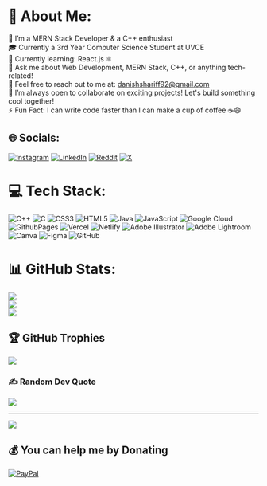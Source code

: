 # 💫 About Me:
🔭 I’m a MERN Stack Developer & a C++ enthusiast<br>🎓 Currently a 3rd Year Computer Science Student at UVCE<br>🌱 Currently learning: React.js ⚛️<br>💬 Ask me about Web Development, MERN Stack, C++, or anything tech-related!<br>💌 Feel free to reach out to me at: danishshariff92@gmail.com<br>🤝 I’m always open to collaborate on exciting projects! Let's build something cool together!<br>⚡ Fun Fact: I can write code faster than I can make a cup of coffee ☕😄


## 🌐 Socials:
[![Instagram](https://img.shields.io/badge/Instagram-%23E4405F.svg?logo=Instagram&logoColor=white)](https://instagram.com/danish.shariff_) [![LinkedIn](https://img.shields.io/badge/LinkedIn-%230077B5.svg?logo=linkedin&logoColor=white)](https://linkedin.com/in/danish-shariff-b48a3025a) [![Reddit](https://img.shields.io/badge/Reddit-%23FF4500.svg?logo=Reddit&logoColor=white)](https://reddit.com/user/Shariff92) [![X](https://img.shields.io/badge/X-black.svg?logo=X&logoColor=white)](https://x.com/Danishshariff4) 

# 💻 Tech Stack:
![C++](https://img.shields.io/badge/c++-%2300599C.svg?style=flat&logo=c%2B%2B&logoColor=white) ![C](https://img.shields.io/badge/c-%2300599C.svg?style=flat&logo=c&logoColor=white) ![CSS3](https://img.shields.io/badge/css3-%231572B6.svg?style=flat&logo=css3&logoColor=white) ![HTML5](https://img.shields.io/badge/html5-%23E34F26.svg?style=flat&logo=html5&logoColor=white) ![Java](https://img.shields.io/badge/java-%23ED8B00.svg?style=flat&logo=openjdk&logoColor=white) ![JavaScript](https://img.shields.io/badge/javascript-%23323330.svg?style=flat&logo=javascript&logoColor=%23F7DF1E) ![Google Cloud](https://img.shields.io/badge/GoogleCloud-%234285F4.svg?style=flat&logo=google-cloud&logoColor=white) ![GithubPages](https://img.shields.io/badge/github%20pages-121013?style=flat&logo=github&logoColor=white) ![Vercel](https://img.shields.io/badge/vercel-%23000000.svg?style=flat&logo=vercel&logoColor=white) ![Netlify](https://img.shields.io/badge/netlify-%23000000.svg?style=flat&logo=netlify&logoColor=#00C7B7) ![Adobe Illustrator](https://img.shields.io/badge/adobe%20illustrator-%23FF9A00.svg?style=flat&logo=adobe%20illustrator&logoColor=white) ![Adobe Lightroom](https://img.shields.io/badge/Adobe%20Lightroom-31A8FF.svg?style=flat&logo=Adobe%20Lightroom&logoColor=white) ![Canva](https://img.shields.io/badge/Canva-%2300C4CC.svg?style=flat&logo=Canva&logoColor=white) ![Figma](https://img.shields.io/badge/figma-%23F24E1E.svg?style=flat&logo=figma&logoColor=white) ![GitHub](https://img.shields.io/badge/github-%23121011.svg?style=flat&logo=github&logoColor=white)
# 📊 GitHub Stats:
![](https://github-readme-stats.vercel.app/api?username=danishshariff&theme=calm_pink&hide_border=false&include_all_commits=false&count_private=true)<br/>
![](https://github-readme-streak-stats.herokuapp.com/?user=danishshariff&theme=calm_pink&hide_border=false)<br/>
![](https://github-readme-stats.vercel.app/api/top-langs/?username=danishshariff&theme=calm_pink&hide_border=false&include_all_commits=false&count_private=true&layout=compact)

## 🏆 GitHub Trophies
![](https://github-profile-trophy.vercel.app/?username=danishshariff&theme=calm_pink&no-frame=false&no-bg=true&margin-w=4)

### ✍️ Random Dev Quote
![](https://quotes-github-readme.vercel.app/api?type=vetical&theme=tokyonight)

---
[![](https://visitcount.itsvg.in/api?id=danishshariff&icon=9&color=0)](https://visitcount.itsvg.in)

  ## 💰 You can help me by Donating
  [![PayPal](https://img.shields.io/badge/PayPal-00457C?style=for-the-badge&logo=paypal&logoColor=white)](https://paypal.me/danishshariff92) 

  
<!-- Proudly created with GPRM ( https://gprm.itsvg.in ) -->
